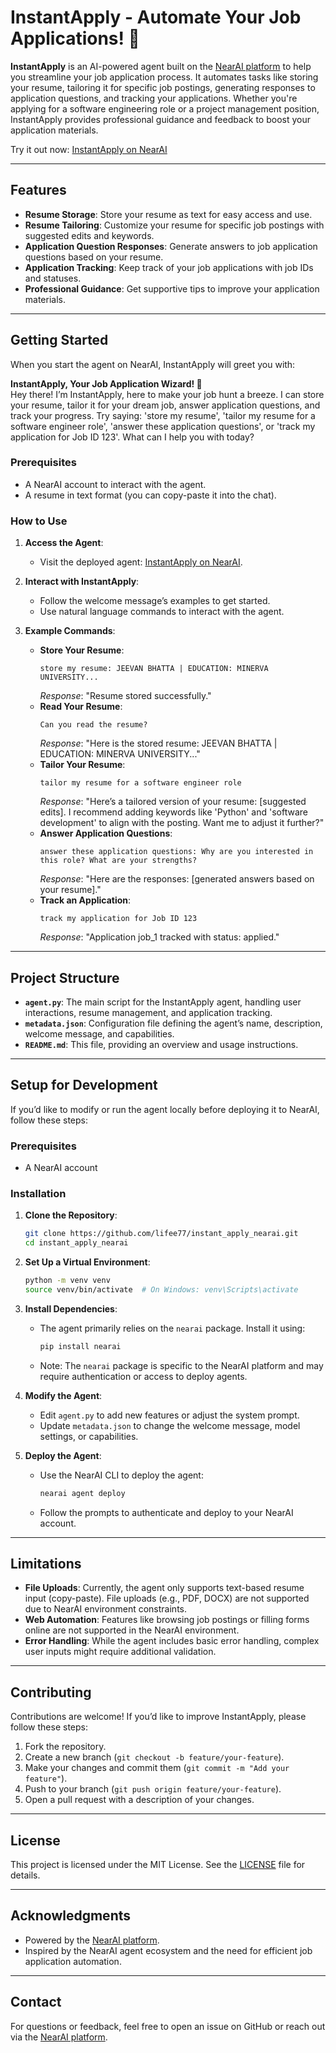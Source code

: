 # InstantApply - Automate Your Job Applications! 🚀

**InstantApply** is an AI-powered agent built on the [NearAI platform](https://app.near.ai/) to help you streamline your job application process. It automates tasks like storing your resume, tailoring it for specific job postings, generating responses to application questions, and tracking your applications. Whether you're applying for a software engineering role or a project management position, InstantApply provides professional guidance and feedback to boost your application materials.

Try it out now: [InstantApply on NearAI](https://app.near.ai/agents/kindyak1075.near/InstantApply/latest)

---

## Features

- **Resume Storage**: Store your resume as text for easy access and use.
- **Resume Tailoring**: Customize your resume for specific job postings with suggested edits and keywords.
- **Application Question Responses**: Generate answers to job application questions based on your resume.
- **Application Tracking**: Keep track of your job applications with job IDs and statuses.
- **Professional Guidance**: Get supportive tips to improve your application materials.

---

## Getting Started

When you start the agent on NearAI, InstantApply will greet you with:

**InstantApply, Your Job Application Wizard! 🚀**  
Hey there! I’m InstantApply, here to make your job hunt a breeze. I can store your resume, tailor it for your dream job, answer application questions, and track your progress. Try saying: 'store my resume', 'tailor my resume for a software engineer role', 'answer these application questions', or 'track my application for Job ID 123'. What can I help you with today?

### Prerequisites

- A NearAI account to interact with the agent.
- A resume in text format (you can copy-paste it into the chat).

### How to Use

1. **Access the Agent**:
   - Visit the deployed agent: [InstantApply on NearAI](https://app.near.ai/agents/kindyak1075.near/InstantApply/latest).

2. **Interact with InstantApply**:
   - Follow the welcome message’s examples to get started.
   - Use natural language commands to interact with the agent.

3. **Example Commands**:
   - **Store Your Resume**:
     ```
     store my resume: JEEVAN BHATTA | EDUCATION: MINERVA UNIVERSITY...
     ```
     *Response*: "Resume stored successfully."
   - **Read Your Resume**:
     ```
     Can you read the resume?
     ```
     *Response*: "Here is the stored resume: JEEVAN BHATTA | EDUCATION: MINERVA UNIVERSITY..."
   - **Tailor Your Resume**:
     ```
     tailor my resume for a software engineer role
     ```
     *Response*: "Here’s a tailored version of your resume: [suggested edits]. I recommend adding keywords like 'Python' and 'software development' to align with the posting. Want me to adjust it further?"
   - **Answer Application Questions**:
     ```
     answer these application questions: Why are you interested in this role? What are your strengths?
     ```
     *Response*: "Here are the responses: [generated answers based on your resume]."
   - **Track an Application**:
     ```
     track my application for Job ID 123
     ```
     *Response*: "Application job_1 tracked with status: applied."

---

## Project Structure

- **`agent.py`**: The main script for the InstantApply agent, handling user interactions, resume management, and application tracking.
- **`metadata.json`**: Configuration file defining the agent’s name, description, welcome message, and capabilities.
- **`README.md`**: This file, providing an overview and usage instructions.

---

## Setup for Development

If you’d like to modify or run the agent locally before deploying it to NearAI, follow these steps:

### Prerequisites

- A NearAI account

### Installation

1. **Clone the Repository**:
   ```bash
   git clone https://github.com/lifee77/instant_apply_nearai.git
   cd instant_apply_nearai
   ```

2. **Set Up a Virtual Environment**:
   ```bash
   python -m venv venv
   source venv/bin/activate  # On Windows: venv\Scripts\activate
   ```

3. **Install Dependencies**:
   - The agent primarily relies on the `nearai` package. Install it using:
     ```bash
     pip install nearai
     ```
   - Note: The `nearai` package is specific to the NearAI platform and may require authentication or access to deploy agents.

4. **Modify the Agent**:
   - Edit `agent.py` to add new features or adjust the system prompt.
   - Update `metadata.json` to change the welcome message, model settings, or capabilities.

5. **Deploy the Agent**:
   - Use the NearAI CLI to deploy the agent:
     ```bash
     nearai agent deploy
     ```
   - Follow the prompts to authenticate and deploy to your NearAI account.

---

## Limitations

- **File Uploads**: Currently, the agent only supports text-based resume input (copy-paste). File uploads (e.g., PDF, DOCX) are not supported due to NearAI environment constraints.
- **Web Automation**: Features like browsing job postings or filling forms online are not supported in the NearAI environment.
- **Error Handling**: While the agent includes basic error handling, complex user inputs might require additional validation.

---

## Contributing

Contributions are welcome! If you’d like to improve InstantApply, please follow these steps:

1. Fork the repository.
2. Create a new branch (`git checkout -b feature/your-feature`).
3. Make your changes and commit them (`git commit -m "Add your feature"`).
4. Push to your branch (`git push origin feature/your-feature`).
5. Open a pull request with a description of your changes.

---

## License

This project is licensed under the MIT License. See the [LICENSE](LICENSE) file for details.

---

## Acknowledgments
- Powered by the [NearAI platform](https://app.near.ai/).
- Inspired by the NearAI agent ecosystem and the need for efficient job application automation.

---

## Contact

For questions or feedback, feel free to open an issue on GitHub or reach out via the [NearAI platform](https://app.near.ai/agents/kindyak1075.near/InstantApply/latest).
```
